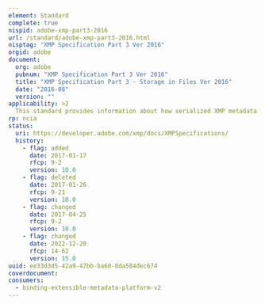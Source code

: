 ```yaml
---
element: Standard
complete: true
nispid: adobe-xmp-part3-2016
url: /standard/adobe-xmp-part3-2016.html
nisptag: "XMP Specification Part 3 Ver 2016"
orgid: adobe
document:
  org: adobe
  pubnum: "XMP Specification Part 3 Ver 2016"
  title: "XMP Specification Part 3 - Storage in Files Ver 2016"
  date: "2016-08"
  version: ""
applicability: >2
  This standard provides information about how serialized XMP metadata is packaged into XMP packets and embedded in different file formats. It includes information about how XMP relates to and incorporates other metadata formats, and how to reconcile values that are represented in multiple metadata formats
rp: ncia
status:
  uri: https://developer.adobe.com/xmp/docs/XMPSpecifications/
  history: 
    - flag: added
      date: 2017-01-17
      rfcp: 9-2
      version: 10.0
    - flag: deleted
      date: 2017-01-26
      rfcp: 9-21
      version: 10.0
    - flag: changed
      date: 2017-04-25
      rfcp: 9-2
      version: 10.0
    - flag: changed
      date: 2022-12-20
      rfcp: 14-62
      version: 15.0
uuid: ee33d3d5-42a9-47bb-ba60-8da584dec674
coverdocument:
consumers:
  - binding-extensible-metadata-platform-v2
---
```

